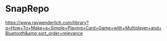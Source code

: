 # SnapRepo
https://www.raywenderlich.com/library?q=How+To+Make+a+Simple+Playing+Card+Game+with+Multiplayer+and+Bluetooth&amp;sort_order=relevance
